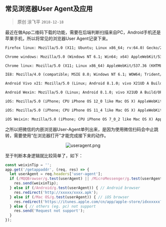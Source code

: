 ## 常见浏览器User Agent及应用

> 原创 涂飞平  `2018-12-18`

最近在做App二维码下载的功能，需要在后端判断扫描来自PC，Android手机还是苹果手机，所以将常见的浏览器User Agent记录下来。

~~~txt
Firefox linux: Mozilla/5.0 (X11; Ubuntu; Linux x86_64; rv:64.0) Gecko/20100101 Firefox/64.0
~~~

~~~txt
Chrome windows: Mozilla/5.0 (Windows NT 6.1; Win64; x64) AppleWebKit/537.36 (KHTML, like Gecko) Chrome/65.0.3325.181 Safari/537.36
~~~

~~~txt
Chrome linux: Mozilla/5.0 (X11; Linux x86_64) AppleWebKit/537.36 (KHTML, like Gecko) Ubuntu Chromium/71.0.3578.80 Chrome/71.0.3578.80 Safari/537.36
~~~

~~~txt
IE8: Mozilla/4.0 (compatible; MSIE 8.0; Windows NT 6.1; WOW64; Trident/4.0; SLCC2; .NET CLR 2.0.50727)
~~~

~~~txt
Android Vivo x21: Mozilla/5.0 (Linux; Android 8.1.0; vivo X21UD A Build/OPM1.171019.011; wv) AppleWebKit/537.36 (KHTML, like Gecko) Chrome/62.0.3202.84 Mobile Safari/537.36 VivoBrowser/5.6.3.2
~~~

~~~txt
Android Wexin: Mozilla/5.0 (Linux; Android 8.1.0; vivo X21UD A Build/OPM1.171019.011; wv) AppleWebKit/537.36 (KHTML, like Gecko) Version/4.0 Chrome/66.0.3359.126 MQQBrowser/6.2 TBS/044425 Mobile Safari/537.36 MMWEBID/3696 MicroMessenger/6.7.3.1360(0x2607033C) NetType/WIFI Language/zh_CN Process/tools
~~~

~~~txt
iOS: Mozilla/5.0 (iPhone; CPU iPhone OS 12_0 like Mac OS X) AppleWebKit/605.1.15 (KHTML, like Gecko) Version/12.0 Mobile/15E148 Safari/604.1
~~~

~~~txt
iOS: Mozilla/5.0 (iPhone; CPU iPhone OS 11_4 like Mac OS X) AppleWebKit/605.1.15 (KHTML, like Gecko) Version/11.0 Mobile/15E148 Safari/604.1
~~~

~~~txt
iOS Weixin: Mozilla/5.0 (iPhone; CPU iPhone OS 7_0_2 like Mac OS X) AppleWebKit/537.51.1 (KHTML, like Gecko) CriOS/30.0.1599.12 Mobile/11A501 Safari/8536.25 MicroMessenger/6.1.0
~~~

之所以把微信的内嵌浏览器User-Agent单列出来，是因为使用微信扫码会中止跳转，需要使用“在浏览器打开”才能完成接下来的动作。

<p style="text-align: center;"><img src="http://store.tufeiping.cn/useragent.png" alt="useragent.png"></p>

至于判断本身逻辑就比较简单了，如下：
~~~javascript
const weixinTip = '';
app.get('/getappaddr', (req, res) => {
  let userAgent = req.headers['user-agent'];
  if (/MQQBrowser/g.test(userAgent) || /MicroMessenger/g.test(userAgent)) { // open page with weixin
    res.send(weixinTip);
  } else if (/Android/g.test(userAgent)) { // Android browser
    res.redirect('http://xxxxx/xxxx.apk');
  } else if (/Mac OS/g.test(userAgent)) { // iOS browser
    res.redirect('https://itunes.apple.com/cn/app/apple-store/idxxxxxx?mt=8');
  } else { // others (eg. pc) not support
    res.send('Request not support');
  }
});
~~~